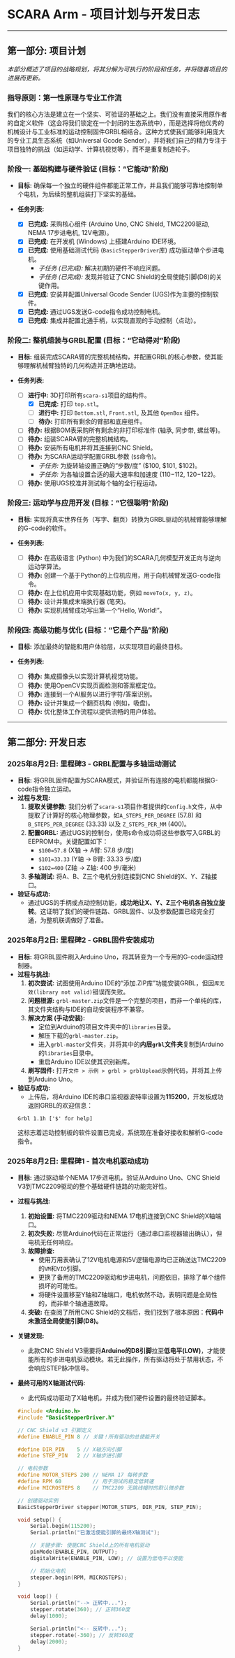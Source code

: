 # SCARA Arm - 项目计划与开发日志

---

## **第一部分: 项目计划**

*本部分概述了项目的战略规划，将其分解为可执行的阶段和任务，并将随着项目的进展而更新。*

### **指导原则：第一性原理与专业工作流**

我们的核心方法是建立在一个坚实、可验证的基础之上。我们没有直接采用原作者的自定义软件（这会将我们锁定在一个封闭的生态系统中），而是选择将他优秀的机械设计与工业标准的运动控制固件GRBL相结合。这种方式使我们能够利用庞大的专业工具生态系统（如Universal Gcode Sender），并将我们自己的精力专注于项目独特的挑战（如运动学、计算机视觉等），而不是重复制造轮子。

### **阶段一: 基础构建与硬件验证 (目标：“它能动”阶段)**

*   **目标:** 确保每一个独立的硬件组件都能正常工作，并且我们能够可靠地控制单个电机，为后续的整机组装打下坚实的基础。

*   **任务列表:**
    - [x] **已完成:** 采购核心组件 (Arduino Uno, CNC Shield, TMC2209驱动, NEMA 17步进电机, 12V电源)。
    - [x] **已完成:** 在开发机 (Windows) 上搭建Arduino IDE环境。
    - [x] **已完成:** 使用基础测试代码 (`BasicStepperDriver`库) 成功驱动单个步进电机。
        - *子任务 (已完成):* 解决初期的硬件不响应问题。
        - *子任务 (已完成):* 发现并验证了CNC Shield的全局使能引脚(D8)的关键作用。
    - [x] **已完成:** 安装并配置Universal Gcode Sender (UGS)作为主要的控制软件。
    - [x] **已完成:** 通过UGS发送G-code指令成功控制电机。
    - [x] **已完成:** 集成并配置北通手柄，以实现直观的手动控制（点动）。

### **阶段二: 整机组装与GRBL配置 (目标：“它动得对”阶段)**

*   **目标:** 组装完成SCARA臂的完整机械结构，并配置GRBL的核心参数，使其能够理解机械臂独特的几何构造并正确地运动。

*   **任务列表:**
    - [ ] **进行中:** 3D打印所有`scara-s1`项目的结构件。
        - [x] **已完成:** 打印 `top.stl`。
        - [ ] **进行中:** 打印 `Bottom.stl`, `Front.stl`, 及其他 `OpenBox` 组件。
        - [ ] **待办:** 打印所有剩余的臂部和底座组件。
    - [ ] **待办:** 根据BOM表采购所有剩余的非打印标准件 (轴承, 同步带, 螺丝等)。
    - [ ] **待办:** 组装SCARA臂的完整机械结构。
    - [ ] **待办:** 安装所有电机并将其连接到CNC Shield。
    - [ ] **待办:** 为SCARA运动学配置GRBL参数 (`$$`命令)。
        - *子任务:* 为旋转轴设置正确的“步数/度” ($100, $101, $102)。
        - *子任务:* 为各轴设置合适的最大速率和加速度 ($110-$112, $120-$122)。
    - [ ] **待办:** 使用UGS校准并测试每个轴的全行程运动。

### **阶段三: 运动学与应用开发 (目标：“它很聪明”阶段)**

*   **目标:** 实现将真实世界任务（写字、翻页）转换为GRBL驱动的机械臂能够理解的G-code的软件。

*   **任务列表:**
    - [ ] **待办:** 在高级语言 (Python) 中为我们的SCARA几何模型开发正向与逆向运动学算法。
    - [ ] **待办:** 创建一个基于Python的上位机应用，用于向机械臂发送G-code指令。
    - [ ] **待办:** 在上位机应用中实现基础功能，例如 `moveTo(x, y, z)`。
    - [ ] **待办:** 设计并集成末端执行器 (笔夹)。
    - [ ] **待办:** 实现机械臂成功写出第一个“Hello, World!”。

### **阶段四: 高级功能与优化 (目标：“它是个产品”阶段)**

*   **目标:** 添加最终的智能和用户体验层，以实现项目的最终目标。

*   **任务列表:**
    - [ ] **待办:** 集成摄像头以实现计算机视觉功能。
    - [ ] **待办:** 使用OpenCV实现页面检测和答案框定位。
    - [ ] **待办:** 连接到一个AI服务以进行字符/答案识别。
    - [ ] **待办:** 设计并集成一个翻页机构 (例如，吸盘)。
    - [ ] **待办:** 优化整体工作流程以提供流畅的用户体验。

---

## **第二部分: 开发日志**

### **2025年8月2日: 里程碑3 - GRBL配置与多轴运动测试**

*   **目标:** 将GRBL固件配置为SCARA模式，并验证所有连接的电机都能根据G-code指令独立运动。
*   **过程与发现:**
    1.  **提取关键参数:** 我们分析了`scara-s1`项目作者提供的`Config.h`文件，从中提取了计算好的核心物理参数，如`A_STEPS_PER_DEGREE` (57.8) 和 `B_STEPS_PER_DEGREE` (33.33) 以及 `Z_STEPS_PER_MM` (400)。
    2.  **配置GRBL:** 通过UGS的控制台，使用`$`命令成功将这些参数写入GRBL的EEPROM中。关键配置如下：
        *   `$100=57.8` (X轴 -> A臂: 57.8 步/度)
        *   `$101=33.33` (Y轴 -> B臂: 33.33 步/度)
        *   `$102=400` (Z轴 -> Z轴: 400 步/毫米)
    3.  **多轴测试:** 将A、B、Z三个电机分别连接到CNC Shield的X、Y、Z轴接口。
*   **验证与成功:**
    *   通过UGS的手柄或点动控制功能，**成功地让X、Y、Z三个电机各自独立旋转**。这证明了我们的硬件链路、GRBL固件、以及参数配置已经完全打通，为整机联调做好了准备。

### **2025年8月2日: 里程碑2 - GRBL固件安装成功**

*   **目标:** 将GRBL固件刷入Arduino Uno，将其转变为一个专用的G-code运动控制器。
*   **过程与挑战:**
    1.  **初次尝试:** 试图使用Arduino IDE的“添加.ZIP库”功能安装GRBL，但因`库无效(library not valid)`错误而失败。
    2.  **问题根源:** `grbl-master.zip`文件是一个完整的项目，而非一个单纯的库，其文件夹结构与IDE的自动安装程序不兼容。
    3.  **解决方案 (手动安装):**
        *   定位到Arduino的项目文件夹中的`libraries`目录。
        *   解压下载的`grbl-master.zip`。
        *   进入`grbl-master`文件夹，并将其中的**内层`grbl`文件夹**复制到Arduino的`libraries`目录中。
        *   重启Arduino IDE以使其识别新库。
    4.  **刷写固件:** 打开`文件 > 示例 > grbl > grblUpload`示例代码，并将其上传到Arduino Uno。
*   **验证与成功:**
    *   上传后，将Arduino IDE的串口监视器波特率设置为**115200**，开发板成功返回GRBL的欢迎信息：
    ```
    Grbl 1.1h ['$' for help]
    ```
    这标志着运动控制板的软件设置已完成，系统现在准备好接收和解析G-code指令。

### **2025年8月2日: 里程碑1 - 首次电机驱动成功**

*   **目标:** 通过驱动单个NEMA 17步进电机，验证从Arduino Uno、CNC Shield V3到TMC2209驱动的整个基础硬件链路的功能完好性。
*   **过程与挑战:**
    1.  **初始设置:** 将TMC2209驱动和NEMA 17电机连接到CNC Shield的X轴端口。
    2.  **初次失败:** 尽管Arduino代码在正常运行（通过串口监视器输出确认），但电机无任何响应。
    3.  **故障排查:**
        *   使用万用表确认了12V电机电源和5V逻辑电源均已正确送达TMC2209的`VM`和`VIO`引脚。
        *   更换了备用的TMC2209驱动和步进电机，问题依旧，排除了单个组件损坏的可能性。
        *   将硬件设置移至Y轴和Z轴端口，电机依然不动，表明问题是全局性的，而非单个轴通道故障。
    4.  **突破:** 在查阅了所用CNC Shield的文档后，我们找到了根本原因：**代码中未激活全局使能引脚(D8)。**
*   **关键发现:**
    *   此款CNC Shield V3需要将**Arduino的D8引脚**拉至**低电平(LOW)**，才能使能所有的步进电机驱动模块。若无此操作，所有驱动将处于禁用状态，不会响应STEP脉冲信号。
*   **最终可用的X轴测试代码:**
    *   此代码成功驱动了X轴电机，并成为我们硬件设置的最终验证脚本。

    ```cpp
    #include <Arduino.h>
    #include "BasicStepperDriver.h"

    // CNC Shield v3 引脚定义
    #define ENABLE_PIN 8 // 关键！所有驱动的总使能开关

    #define DIR_PIN    5 // X轴方向引脚
    #define STEP_PIN   2 // X轴步进引脚

    // 电机参数
    #define MOTOR_STEPS 200 // NEMA 17 每转步数
    #define RPM 60          // 用于测试的稳定低转速
    #define MICROSTEPS 8    // TMC2209 无跳线帽时的默认微步数

    // 创建驱动实例
    BasicStepperDriver stepper(MOTOR_STEPS, DIR_PIN, STEP_PIN);

    void setup() {
        Serial.begin(115200);
        Serial.println("已激活使能引脚的最终X轴测试");

        // 关键步骤: 使能CNC Shield上的所有电机驱动
        pinMode(ENABLE_PIN, OUTPUT);
        digitalWrite(ENABLE_PIN, LOW); // 设置为低电平以使能

        // 初始化电机
        stepper.begin(RPM, MICROSTEPS);
    }

    void loop() {
        Serial.println("--> 正转中...");
        stepper.rotate(360); // 正转360度
        delay(1000);

        Serial.println("<-- 反转中...");
        stepper.rotate(-360); // 反转360度
        delay(2000);
    }
    ```
